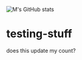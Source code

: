 ![M's GitHub stats](https://github-readme-stats.vercel.app/api?username=mpoirierpax8&show_icons=true&theme=radical)

# testing-stuff


does this update my count?
